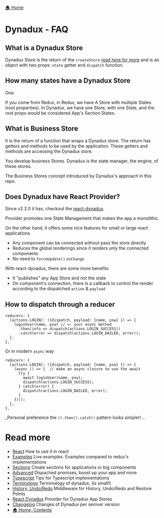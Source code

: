 [🏠 Home](../README.md)

# Dynadux - FAQ

## What is a Dynadux Store

Dynadux Store is the return of the `createStore` [read here for more](./API-CreateStore.md) and is an object with two props: `state` getter and `dispatch` function.

## How many states have a Dynadux Store

One.

If you come from Redux, in Redux, we have A Store with multiple States (root properties). 
In Dynadux, we have one Store, with one State, and the root props would be considered App's Section States.

## What is Business Store
It is the return of a function that wraps a Dynadux store.  The return has getters and methods to be used by the application. These getters and methods are accessing the Dynadux store.

You develop business Stores. Dynadux is the state manager, the engine,  of these stores. 

The Business Stores concept introduced by Dynadux's approach in this repo.

## Does Dynadux have React Provider?

Since v2.2.0 it has, checkout the [react-dynadux](https://github.com/aneldev/react-dynadux).

Provider promotes one State Management that makes the app a monolithic. 

On the other hand, it offers some nice features for small or large react applications
- Any component can be connected without pass the store directly
- Reduces the global renderings since it renders only the connected components
- No need to `forceUpdate()` `onChange`

With react-dynadux, there are some more benefits
- It "publishes" any App Store and not the state
- On component's connection, there is a callback to control the render according to the dispatched `action` & `payload` 

## How to dispatch through a reducer

```
reducers: {
  [actions.LOGIN]: ({dispatch, payload: {name, psw} }) => {
    loginUser(name, psw) // <- your async method
      .then(info => dispatch(actions.LOGIN_SUCCESS))
      .catch(error => dispatch(actions.LOGIN_DAILED, error));
  },
},
```

Or in modern `async` way

```
reducers: {
  [actions.LOGIN]: ({dispatch, payload: {name, psw} }) => {
    (async () => {  // make an async closure to use the await
      try {
        await loginUser(name, psw);
        dispatch(actions.LOGIN_SUCCESS);
      } catch(error) {
        dispatch(actions.LOGIN_DAILED, error);
      }
    })();
  },
},
```

_Personal preference the `().then().catch()` pattern looks simpler!…

# Read more 

- [React](./React.md) How to use it in react
- [Examples](./Examples.md) Live examples. Examples compared to redux's implementations
- [Sections](./API-Sections.md) Create sections for applications or big components
- [Advanced](./Advanced.md) Dispached promises, boost up your app and more
- [Typescript](./Typescript.md) Tips for Typescript implementations
- [Terminology](./Terminology.md) Terminology of dynadux, (is small!)
- [History, Undo/Redo](https://github.com/aneldev/dynadux-history-middleware) Middleware for History, Undo/Redo and Restore Points
- [React Dynadux](https://github.com/aneldev/react-dynadux) Provider for Dynadux App Stores
- [Changelog](./Changelog.md) Changes of Dynadux per semver version
- [🏠 Home, Contents](../README.md#table-of-contents)
